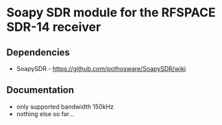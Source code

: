 # Soapy SDR module for the RFSPACE SDR-14 receiver

## Dependencies

* SoapySDR - https://github.com/pothosware/SoapySDR/wiki

## Documentation

* only supported bandwidth 150kHz
* nothing else so far...


